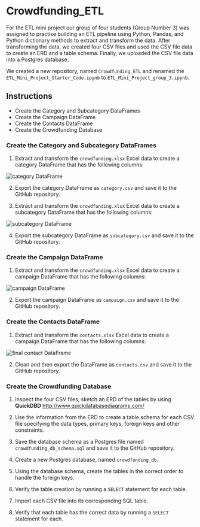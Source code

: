 # Crowdfunding_ETL

For the ETL mini project our group of four students (Group Number 3) was assigned to practise building an ETL pipeline using Python, Pandas, and Python dictionary methods to extract and transform the data. After transforming the data, we created four CSV files and used the CSV file data to create an ERD and a table schema. Finally, we uploaded the CSV file data into a Postgres database.

We created a new repository, named `Crowdfunding_ETL` and renamed the `ETL_Mini_Project_Starter_Code.ipynb` to 
`ETL_Mini_Project_group_3.ipynb`.

## Instructions

* Create the Category and Subcategory DataFrames
* Create the Campaign DataFrame
* Create the Contacts DataFrame
* Create the Crowdfunding Database

### Create the Category and Subcategory DataFrames

1. Extract and transform the `crowdfunding.xlsx` Excel data to create a category DataFrame that has the following columns:

<img src="https://static.bc-edx.com/data/dla-1-2/m13/lms/img/category_DataFrame.png" alt="category DataFrame" tabindex="0">

2. Export the category DataFrame as `category.csv` and save it to the GitHub repository.

3. Extract and transform the `crowdfunding.xlsx` Excel data to create a subcategory DataFrame that has the following columns:

<img src="https://static.bc-edx.com/data/dla-1-2/m13/lms/img/subcategory_DataFrame.png" alt="subcategory DataFrame" tabindex="0">

4. Export the subcategory DataFrame as `subcategory.csv` and save it to the GitHub repository.

### Create the Campaign DataFrame

1. Extract and transform the `crowdfunding.xlsx` Excel data to create a campaign DataFrame that has the following columns:

<img src="https://static.bc-edx.com/data/dla-1-2/m13/lms/img/campaign_DataFrame.png" alt="campaign DataFrame" tabindex="0">

2. Export the campaign DataFrame as `campaign.csv` and save it to the GitHub repository.

### Create the Contacts DataFrame

1. Extract and transform the `contacts.xlsx` Excel data to create a campaign DataFrame that has the following columns:

<img src="https://static.bc-edx.com/data/dla-1-2/m13/lms/img/contact_DataFrame_final.png" alt="final contact DataFrame" tabindex="0">

2. Clean and then export the DataFrame as `contacts.csv` and save it to the GitHub repository.


### Create the Crowdfunding Database
1. Inspect the four CSV files, sketch an ERD of the tables by using __QuickDBD__ http://www.quickdatabasediagrams.com/

2. Use the information from the ERD to create a table schema for each CSV file specifying the data types, primary keys, foreign keys and other constraints.

3. Save the database schema as a Postgres file named `crowdfunding_db_schema.sql` and save it to the GitHub repository.

4. Create a new Postgres database, named `crowdfunding_db`.

5. Using the database schema, create the tables in the correct order to handle the foreign keys.

6. Verify the table creation by running a `SELECT` statement for each table.

7. Import each CSV file into its corresponding SQL table.

8. Verify that each table has the correct data by running   a  `SELECT` statement for each.